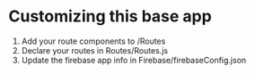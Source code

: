 # Customizing this base app

1. Add your route components to /Routes
2. Declare your routes in Routes/Routes.js
3. Update the firebase app info in Firebase/firebaseConfig.json
